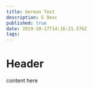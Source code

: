 ```yaml
---
title: German Test
description: G Desc
published: true
date: 2019-10-17T14:16:21.576Z
tags: 
---
```


# Header
content here